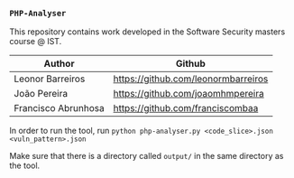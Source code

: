 ### `PHP-Analyser` ###

This repository contains work developed in the Software Security masters course @ IST.

Author | Github
-------|-------
Leonor Barreiros      | https://github.com/leonormbarreiros
João Pereira          | https://github.com/joaomhmpereira
Francisco Abrunhosa   | https://github.com/franciscombaa

In order to run the tool, run `python php-analyser.py <code_slice>.json <vuln_pattern>.json`

Make sure that there is a directory called `output/` in the same directory as the tool. 
